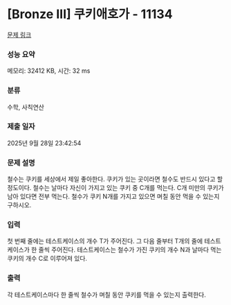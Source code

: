 # [Bronze III] 쿠키애호가 - 11134 

[문제 링크](https://www.acmicpc.net/problem/11134) 

### 성능 요약

메모리: 32412 KB, 시간: 32 ms

### 분류

수학, 사칙연산

### 제출 일자

2025년 9월 28일 23:42:54

### 문제 설명

<p>철수는 쿠키를 세상에서 제일 좋아한다. 쿠키가 있는 곳이라면 철수도 반드시 있다고 할 정도이다. 철수는 날마다 자신이 가지고 있는 쿠키 중 C개를 먹는다. C개 미만의 쿠키가 남아 있다면 전부 먹는다. 철수가 쿠키 N개를 가지고 있으면 며칠 동안 먹을 수 있는지 구하시오.</p>

### 입력 

 <p>첫 번째 줄에는 테스트케이스의 개수 T가 주어진다. 그 다음 줄부터 T개의 줄에 테스트케이스가 한 줄씩 주어진다. 테스트케이스는 철수가 가진 쿠키의 개수 N과 날마다 먹는 쿠키의 개수 C로 이루어져 있다.</p>

### 출력 

 <p>각 테스트케이스마다 한 줄씩 철수가 며칠 동안 쿠키를 먹을 수 있는지 출력한다.</p>

